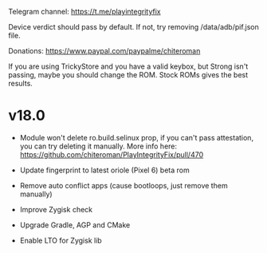 Telegram channel:
https://t.me/playintegrityfix

Device verdict should pass by default.
If not, try removing /data/adb/pif.json file.

Donations:
https://www.paypal.com/paypalme/chiteroman

If you are using TrickyStore and you have a valid keybox, but Strong
isn't passing, maybe you should change the ROM.
Stock ROMs gives the best results.

# v18.0

- Module won't delete ro.build.selinux prop, if you can't pass attestation, you can try deleting it
  manually.
  More info here: https://github.com/chiteroman/PlayIntegrityFix/pull/470

- Update fingerprint to latest oriole (Pixel 6) beta rom

- Remove auto conflict apps (cause bootloops, just remove them manually)

- Improve Zygisk check

- Upgrade Gradle, AGP and CMake

- Enable LTO for Zygisk lib
